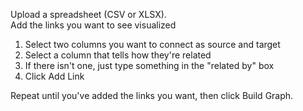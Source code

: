 Upload a spreadsheet (CSV or XLSX).   
Add the links you want to see visualized
1. Select two columns you want to connect as source and target
2. Select a column that tells how they're related
3. If there isn't one, just type something in the "related by" box
4. Click Add Link  

Repeat until you've added the links you want, then click Build Graph.